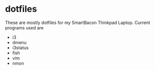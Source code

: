 dotfiles
========

These are mostly dotfiles for my SmartBacon Thinkpad Laptop. Current programs used are

* i3
* dmenu
* i3status
* fish
* vim
* nmon
